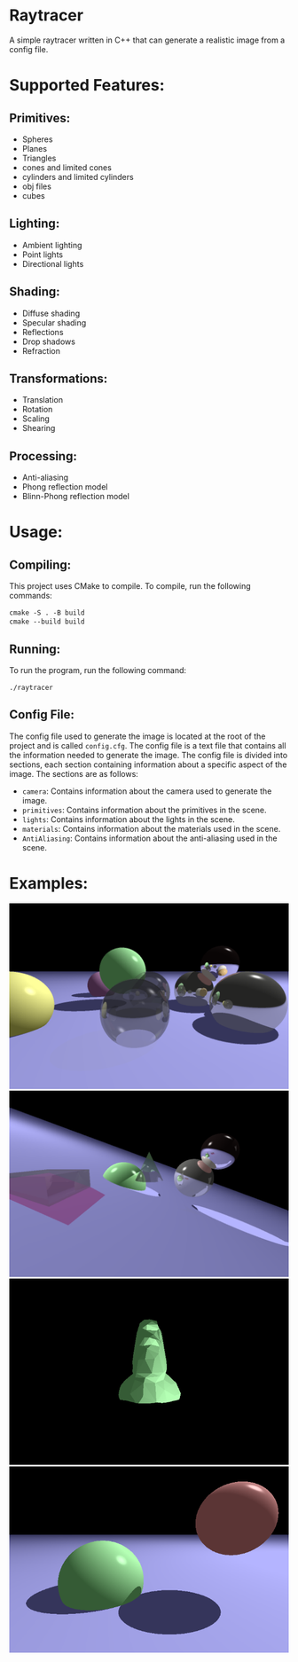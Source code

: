 # Raytracer
A simple raytracer written in C++ that can generate a realistic image from a config file.

# Supported Features:
## Primitives:
- Spheres
- Planes
- Triangles
- cones and limited cones
- cylinders and limited cylinders
- obj files
- cubes

## Lighting:
- Ambient lighting
- Point lights
- Directional lights

## Shading:
- Diffuse shading
- Specular shading
- Reflections
- Drop shadows
- Refraction

## Transformations:
- Translation
- Rotation
- Scaling
- Shearing

## Processing:
- Anti-aliasing
- Phong reflection model
- Blinn-Phong reflection model

# Usage:
## Compiling:
This project uses CMake to compile. To compile, run the following commands:
```
cmake -S . -B build
cmake --build build
```

## Running:
To run the program, run the following command:
```
./raytracer
```

## Config File:
The config file used to generate the image is located at the root of the project and is called `config.cfg`. The config file is a text file that contains all the information needed to generate the image. The config file is divided into sections, each section containing information about a specific aspect of the image. The sections are as follows:
- `camera`: Contains information about the camera used to generate the image.
- `primitives`: Contains information about the primitives in the scene.
- `lights`: Contains information about the lights in the scene.
- `materials`: Contains information about the materials used in the scene.
- `AntiAliasing`: Contains information about the anti-aliasing used in the scene.

# Examples:
![image](Archive/Reflexions.png)
![image](Archive/ivoire.png)
![image](Archive/image_moai.png)
![image](Archive/zerimage.png)
